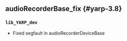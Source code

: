 audioRecorderBase_fix {#yarp-3.8}
---

### `lib_YARP_dev`

* Fixed segfault in audioRecorderDeviceBase